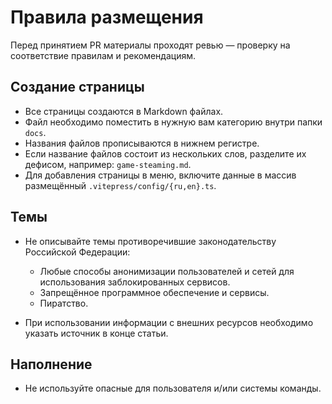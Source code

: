 # Правила размещения

Перед принятием PR материалы проходят ревью — проверку на соответствие правилам и рекомендациям.

## Создание страницы

- Все страницы создаются в Markdown файлах.
- Файл необходимо поместить в нужную вам категорию внутри папки `docs`.
- Названия файлов прописываются в нижнем регистре.
- Если название файлов состоит из нескольких слов, разделите их дефисом, например: `game-steaming.md`.
- Для добавления страницы в меню, включите данные в массив размещённый `.vitepress/config/{ru,en}.ts`.

## Темы

- Не описывайте темы противоречившие законодательству Российской Федерации:

  - Любые способы анонимизации пользователей и сетей для использования заблокированных сервисов.
  - Запрещённое программное обеспечение и сервисы.
  - Пиратство.

- При использовании информации с внешних ресурсов необходимо указать источник в конце статьи.

## Наполнение

- Не используйте опасные для пользователя и/или системы команды.
